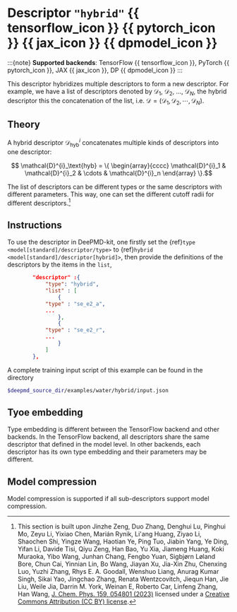 # Descriptor `"hybrid"` {{ tensorflow_icon }} {{ pytorch_icon }} {{ jax_icon }} {{ dpmodel_icon }}

:::{note}
**Supported backends**: TensorFlow {{ tensorflow_icon }}, PyTorch {{ pytorch_icon }}, JAX {{ jax_icon }}, DP {{ dpmodel_icon }}
:::

This descriptor hybridizes multiple descriptors to form a new descriptor. For example, we have a list of descriptors denoted by $\mathcal D_1$, $\mathcal D_2$, ..., $\mathcal D_N$, the hybrid descriptor this the concatenation of the list, i.e. $\mathcal D = (\mathcal D_1, \mathcal D_2, \cdots, \mathcal D_N)$.

## Theory

A hybrid descriptor $\mathcal{D}^i_\text{hyb}$ concatenates multiple kinds of descriptors into one descriptor:

```math
    \mathcal{D}^{i}_\text{hyb} = \{
    \begin{array}{cccc}
        \mathcal{D}^{i}_1 & \mathcal{D}^{i}_2 & \cdots & \mathcal{D}^{i}_n
    \end{array}
    \}.
```

The list of descriptors can be different types or the same descriptors with different parameters.
This way, one can set the different cutoff radii for different descriptors.[^1]

[^1]: This section is built upon Jinzhe Zeng, Duo Zhang, Denghui Lu, Pinghui Mo, Zeyu Li, Yixiao Chen, Marián Rynik, Li'ang Huang, Ziyao Li, Shaochen Shi, Yingze Wang, Haotian Ye, Ping Tuo, Jiabin Yang, Ye Ding, Yifan Li, Davide Tisi, Qiyu Zeng, Han Bao, Yu Xia, Jiameng Huang, Koki Muraoka, Yibo Wang, Junhan Chang, Fengbo Yuan, Sigbjørn Løland Bore, Chun Cai, Yinnian Lin, Bo Wang, Jiayan Xu, Jia-Xin Zhu, Chenxing Luo, Yuzhi Zhang, Rhys E. A. Goodall, Wenshuo Liang, Anurag Kumar Singh, Sikai Yao, Jingchao Zhang, Renata Wentzcovitch, Jiequn Han, Jie Liu, Weile Jia, Darrin M. York, Weinan E, Roberto Car, Linfeng Zhang, Han Wang, [J. Chem. Phys. 159, 054801 (2023)](https://doi.org/10.1063/5.0155600) licensed under a [Creative Commons Attribution (CC BY) license](http://creativecommons.org/licenses/by/4.0/).

## Instructions

To use the descriptor in DeePMD-kit, one firstly set the {ref}`type <model[standard]/descriptor/type>` to {ref}`hybrid <model[standard]/descriptor[hybrid]>`, then provide the definitions of the descriptors by the items in the `list`,

```json
        "descriptor" :{
            "type": "hybrid",
            "list" : [
                {
		    "type" : "se_e2_a",
		    ...
                },
                {
		    "type" : "se_e2_r",
		    ...
                }
            ]
        },
```

A complete training input script of this example can be found in the directory

```bash
$deepmd_source_dir/examples/water/hybrid/input.json
```

## Tyoe embedding

Type embedding is different between the TensorFlow backend and other backends.
In the TensorFlow backend, all descriptors share the same descriptor that defined in the model level.
In other backends, each descriptor has its own type embedding and their parameters may be different.

## Model compression

Model compression is supported if all sub-descriptors support model compression.

